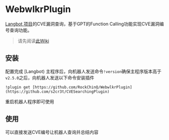 # WebwlkrPlugin

[Langbot 项目](https://github.com/RockChinQ/LangBot)的CVE漏洞查询，基于GPT的Function Calling功能实现CVE漏洞编号查询功能。


> 请先阅读[此Wiki](https://github.com/RockChinQ/QChatGPT/wiki/%E6%8F%92%E4%BB%B6%E4%BD%BF%E7%94%A8-%E5%86%85%E5%AE%B9%E5%87%BD%E6%95%B0)

## 安装

配置完成 [Langbot) 主程序后，向机器人发送命令`!version`确保主程序版本高于`v2.5.0`之后，向机器人发送以下命令安装插件

```
!plugin get [https://github.com/RockChinQ/WebwlkrPlugin](https://github.com/s2cr3t/CVESearchingPlugin)
```

重启机器人程序即可使用

## 使用

可以直接发送CVE编号让机器人查询并总结内容
